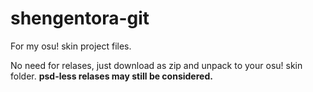 # shengentora-git
For my osu! skin project files.

No need for relases, just download as zip and unpack to your osu! skin folder.
**psd-less relases may still be considered.**